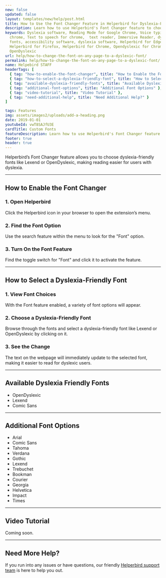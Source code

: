 ```yaml
---
new: false
updated: false
layout: templates/new/help/post.html
title: How to Use the Font Changer Feature in Helperbird for Dyslexia-Friendly Fonts
description: Learn how to use Helperbird's Font Changer feature to choose dyslexia-friendly fonts like Lexend and OpenDyslexic. This guide walks you through enabling the feature and selecting the best font for easier reading
keywords: Dyslexia software, Reading Mode for Google Chrome, Voice typing for
  chrome, Text to speech for chrome,  text reader, Immersive Reader, dyslexia
  fonts, accessibility software, dyslexia software, Helperbird for Edge,
  Helperbird for Firefox, Helperbird for Chrome, Opendyslexic for Chrome,
  OpenDyslexic
url: help/how-to-change-the-font-on-any-page-to-a-dyslexic-font/
permalink: help/how-to-change-the-font-on-any-page-to-a-dyslexic-font/
name: Helpebird STAFF
headerTags: [
  { tag: "how-to-enable-the-font-changer", title: "How to Enable the Font Changer" },
  { tag: "how-to-select-a-dyslexia-friendly-font", title: "How to Select a Dyslexia-Friendly Font" },
  { tag: "available-dyslexia-friendly-fonts", title: "Available Dyslexia-Friendly Fonts" },
  { tag: "additional-font-options", title: "Additional Font Options" },
  { tag: "video-tutorial", title: "Video Tutorial" },
  { tag: "need-additional-help", title: "Need Additional Help?" }
]

tags: Features
img: assets/images2/uploads/add-a-heading.png
date: 2019-01-01
youtubeId: vwT8SAJfU3E
cardTitle: Custom Fonts
featureDescription: Learn how to use Helperbird's Font Changer feature to choose dyslexia-friendly fonts like Lexend and OpenDyslexic. This guide walks you through enabling the feature and selecting the best font for easier reading
footer: true
header: true
---
```


Helperbird’s Font Changer feature allows you to choose dyslexia-friendly fonts like Lexend or OpenDyslexic, making reading easier for users with dyslexia.

---

## How to Enable the Font Changer

### 1. Open Helperbird

Click the Helperbird icon in your browser to open the extension’s menu.

### 2. Find the Font Option

Use the search feature within the menu to look for the "Font" option.

### 3. Turn On the Font Feature

Find the toggle switch for "Font" and click it to activate the feature.

---

## How to Select a Dyslexia-Friendly Font

### 1. View Font Choices

With the Font feature enabled, a variety of font options will appear.

### 2. Choose a Dyslexia-Friendly Font

Browse through the fonts and select a dyslexia-friendly font like Lexend or OpenDyslexic by clicking on it.

### 3. See the Change

The text on the webpage will immediately update to the selected font, making it easier to read for dyslexic users.

---

## Available Dyslexia Friendly Fonts

- OpenDyslexic
- Lexend
- Comic Sans

---

## Additional Font Options

- Arial
- Comic Sans
- Tahoma
- Verdana
- Gothic
- Lexend
- Trebuchet
- Bookman
- Courier
- Georgia
- Helvetica
- Impact
- Times

---

## Video Tutorial

Coming soon.

---

## Need More Help?

If you run into any issues or have questions, our friendly [Helperbird support team](/support/) is here to help you out.
